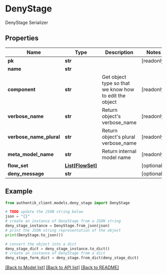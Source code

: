 # DenyStage

DenyStage Serializer

## Properties

Name | Type | Description | Notes
------------ | ------------- | ------------- | -------------
**pk** | **str** |  | [readonly] 
**name** | **str** |  | 
**component** | **str** | Get object type so that we know how to edit the object | [readonly] 
**verbose_name** | **str** | Return object&#39;s verbose_name | [readonly] 
**verbose_name_plural** | **str** | Return object&#39;s plural verbose_name | [readonly] 
**meta_model_name** | **str** | Return internal model name | [readonly] 
**flow_set** | [**List[FlowSet]**](FlowSet.md) |  | [optional] 
**deny_message** | **str** |  | [optional] 

## Example

```python
from authentik_client.models.deny_stage import DenyStage

# TODO update the JSON string below
json = "{}"
# create an instance of DenyStage from a JSON string
deny_stage_instance = DenyStage.from_json(json)
# print the JSON string representation of the object
print(DenyStage.to_json())

# convert the object into a dict
deny_stage_dict = deny_stage_instance.to_dict()
# create an instance of DenyStage from a dict
deny_stage_form_dict = deny_stage.from_dict(deny_stage_dict)
```
[[Back to Model list]](../README.md#documentation-for-models) [[Back to API list]](../README.md#documentation-for-api-endpoints) [[Back to README]](../README.md)


